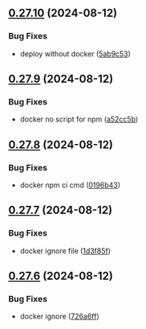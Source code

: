 ## [0.27.10](https://github.com/EddieHubCommunity/HealthCheck/compare/v0.27.9...v0.27.10) (2024-08-12)


### Bug Fixes

* deploy without docker ([5ab9c53](https://github.com/EddieHubCommunity/HealthCheck/commit/5ab9c53953463fbeb2021247cd5e503b16133e15))



## [0.27.9](https://github.com/EddieHubCommunity/HealthCheck/compare/v0.27.8...v0.27.9) (2024-08-12)


### Bug Fixes

* docker no script for npm ([a52cc5b](https://github.com/EddieHubCommunity/HealthCheck/commit/a52cc5bfa7e043ed703c101fee7a8ad784363151))



## [0.27.8](https://github.com/EddieHubCommunity/HealthCheck/compare/v0.27.7...v0.27.8) (2024-08-12)


### Bug Fixes

* docker npm ci cmd ([0196b43](https://github.com/EddieHubCommunity/HealthCheck/commit/0196b4358db9cf25e48e1b83f6d511d4291fc665))



## [0.27.7](https://github.com/EddieHubCommunity/HealthCheck/compare/v0.27.6...v0.27.7) (2024-08-12)


### Bug Fixes

* docker ignore file ([1d3f85f](https://github.com/EddieHubCommunity/HealthCheck/commit/1d3f85fc9a0873b73e44e7f11b9b3f467aedc2f3))



## [0.27.6](https://github.com/EddieHubCommunity/HealthCheck/compare/v0.27.5...v0.27.6) (2024-08-12)


### Bug Fixes

* docker ignore ([726a6ff](https://github.com/EddieHubCommunity/HealthCheck/commit/726a6ff0ab02ea4495d11d73c13b543df67c088c))



